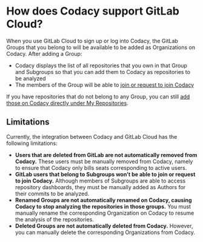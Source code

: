 # How does Codacy support GitLab Cloud?

When you use GitLab Cloud to sign up or log into Codacy, the GitLab
Groups that you belong to will be available to be added as Organizations
on Codacy. After adding a Group:

-   Codacy displays the list of all repositories that you own in that
    Group and Subgroups so that you can add them to Codacy as
    repositories to be analyzed
-   The members of the Group will be able to [join or request to join
    Codacy](https://support.codacy.com/hc/en-us/articles/360010263720#settings-to-add-people)

If you have repositories that do not belong to any Group, you can still
[add those on Codacy directly under My
Repositories](https://support.codacy.com/hc/en-us/articles/207278449-Setting-up-your-repository).

## Limitations

Currently, the integration between Codacy and GitLab Cloud has the
following limitations:

-   **Users that are deleted from GitLab are not automatically removed
    from Codacy.** These users must be manually removed from Codacy,
    namely to ensure that Codacy only bills seats corresponding to
    active users.
-   **GitLab users that belong to Subgroups won’t be able to join or
    request to join Codacy.** Although members of Subgroups are able to
    access repository dashboards, they must be manually added as Authors
    for their commits to be analyzed.
-   **Renamed Groups are not automatically renamed on Codacy, causing
    Codacy to stop analyzing the repositories in those groups.** You
    must manually rename the corresponding Organization on Codacy to
    resume the analysis of the repositories.
-   **Deleted Groups are not automatically deleted from Codacy.**
    However, you can manually delete the corresponding Organizations
    from Codacy.
